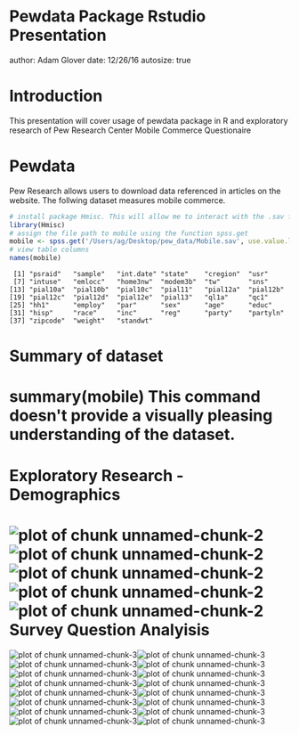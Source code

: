 Pewdata Package Rstudio Presentation
========================================================
author: Adam Glover
date: 12/26/16
autosize: true

Introduction
========================================================
This presentation will cover usage of pewdata package in R and exploratory research of Pew Research Center Mobile Commerce Questionaire


Pewdata
========================================================
Pew Research allows users to download data referenced in articles on the website. The follwing dataset measures mobile commerce. 

```r
# install package Hmisc. This will allow me to interact with the .sav file
library(Hmisc)
# assign the file path to mobile using the function spss.get
mobile <- spss.get('/Users/ag/Desktop/pew_data/Mobile.sav', use.value.labels=TRUE)
# view table columns
names(mobile)
```

```
 [1] "psraid"   "sample"   "int.date" "state"    "cregion"  "usr"     
 [7] "intuse"   "emlocc"   "home3nw"  "modem3b"  "tw"       "sns"     
[13] "pial10a"  "pial10b"  "pial10c"  "pial11"   "pial12a"  "pial12b" 
[19] "pial12c"  "pial12d"  "pial12e"  "pial13"   "ql1a"     "qc1"     
[25] "hh1"      "employ"   "par"      "sex"      "age"      "educ"    
[31] "hisp"     "race"     "inc"      "reg"      "party"    "partyln" 
[37] "zipcode"  "weight"   "standwt" 
```

Summary of dataset
========================================================
# summary(mobile) This command doesn't provide a visually pleasing understanding of the dataset.

Exploratory Research - Demographics
========================================================
![plot of chunk unnamed-chunk-2](sample-figure/unnamed-chunk-2-1.png)![plot of chunk unnamed-chunk-2](sample-figure/unnamed-chunk-2-2.png)![plot of chunk unnamed-chunk-2](sample-figure/unnamed-chunk-2-3.png)![plot of chunk unnamed-chunk-2](sample-figure/unnamed-chunk-2-4.png)![plot of chunk unnamed-chunk-2](sample-figure/unnamed-chunk-2-5.png)
Survey Question Analyisis
========================================================
![plot of chunk unnamed-chunk-3](sample-figure/unnamed-chunk-3-1.png)![plot of chunk unnamed-chunk-3](sample-figure/unnamed-chunk-3-2.png)![plot of chunk unnamed-chunk-3](sample-figure/unnamed-chunk-3-3.png)![plot of chunk unnamed-chunk-3](sample-figure/unnamed-chunk-3-4.png)![plot of chunk unnamed-chunk-3](sample-figure/unnamed-chunk-3-5.png)![plot of chunk unnamed-chunk-3](sample-figure/unnamed-chunk-3-6.png)![plot of chunk unnamed-chunk-3](sample-figure/unnamed-chunk-3-7.png)![plot of chunk unnamed-chunk-3](sample-figure/unnamed-chunk-3-8.png)![plot of chunk unnamed-chunk-3](sample-figure/unnamed-chunk-3-9.png)![plot of chunk unnamed-chunk-3](sample-figure/unnamed-chunk-3-10.png)![plot of chunk unnamed-chunk-3](sample-figure/unnamed-chunk-3-11.png)![plot of chunk unnamed-chunk-3](sample-figure/unnamed-chunk-3-12.png)![plot of chunk unnamed-chunk-3](sample-figure/unnamed-chunk-3-13.png)![plot of chunk unnamed-chunk-3](sample-figure/unnamed-chunk-3-14.png)![plot of chunk unnamed-chunk-3](sample-figure/unnamed-chunk-3-15.png)![plot of chunk unnamed-chunk-3](sample-figure/unnamed-chunk-3-16.png)
